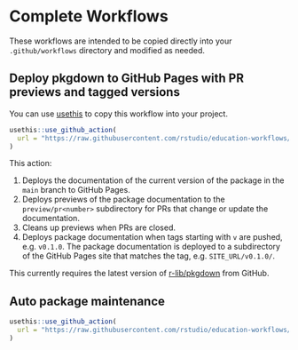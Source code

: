 # Complete Workflows

These workflows are intended to be copied directly into your `.github/workflows` directory and modified as needed.

## Deploy pkgdown to GitHub Pages with PR previews and tagged versions

You can use [usethis](https://usethis.r-lib.org) to copy this workflow into your project.

```r
usethis::use_github_action(
  url = "https://raw.githubusercontent.com/rstudio/education-workflows/main/examples/pkgdown.yaml"
)
```

This action:

1. Deploys the documentation of the current version of the package in the `main` branch to GitHub Pages.
2. Deploys previews of the package documentation to the `preview/pr<number>` subdirectory for PRs that change or update the documentation.
3. Cleans up previews when PRs are closed.
4. Deploys package documentation when tags starting with `v` are pushed, e.g. `v0.1.0`. The package documentation is deployed to a subdirectory of the GitHub Pages site that matches the tag, e.g. `SITE_URL/v0.1.0/`.

This currently requires the latest version of [r-lib/pkgdown](https://pkgdown.r-lib.org) from GitHub.

## Auto package maintenance

```r
usethis::use_github_action(
  url = "https://raw.githubusercontent.com/rstudio/education-workflows/main/examples/auto-pkg-maintenance.yaml"
)
```
